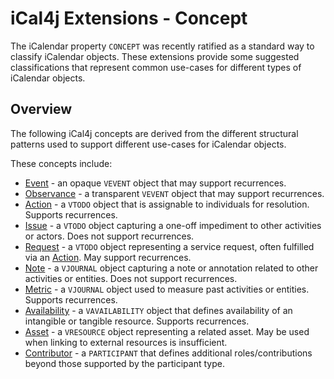 # iCal4j Extensions - Concept

The iCalendar property `CONCEPT` was recently ratified as a standard way to classify iCalendar objects. These extensions
provide some suggested classifications that represent common use-cases for different types of iCalendar objects.

## Overview

The following iCal4j concepts are derived from the different structural patterns used to support different
use-cases for iCalendar objects.

These concepts include:

* [Event](event.md) - an opaque `VEVENT` object that may support recurrences.
* [Observance](observance.md) - a transparent `VEVENT` object that may support recurrences.
* [Action](action.md) - a `VTODO` object that is assignable to individuals for resolution. Supports recurrences.
* [Issue](issue.md) - a `VTODO` object capturing a one-off impediment to other activities or actors. Does not support recurrences.
* [Request](request.md) - a `VTODO` object representing a service request, often fulfilled via an [Action](action.md). May support recurrences.
* [Note](note.md) - a `VJOURNAL` object capturing a note or annotation related to other activities or entities. Does not support recurrences.
* [Metric](metric.md) - a `VJOURNAL` object used to measure past activities or entities. Supports recurrences.
* [Availability](availability.md) - a `VAVAILABILITY` object that defines availability of an intangible or tangible resource. Supports recurrences.
* [Asset](asset.md) - a `VRESOURCE` object representing a related asset. May be used when linking to external resources is insufficient.
* [Contributor](contributor.md) - a `PARTICIPANT` that defines additional roles/contributions beyond those supported by the participant type.

